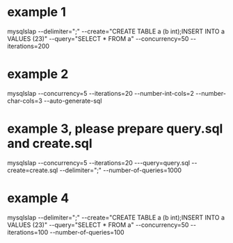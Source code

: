 # example 1
mysqlslap --delimiter=";" --create="CREATE TABLE a (b int);INSERT INTO a VALUES (23)" --query="SELECT * FROM a" --concurrency=50 --iterations=200
# example 2
mysqlslap --concurrency=5 --iterations=20 --number-int-cols=2 --number-char-cols=3 --auto-generate-sql
# example 3, please prepare query.sql and create.sql
mysqlslap --concurrency=5 --iterations=20 ---query=query.sql --create=create.sql --delimiter=";" --number-of-queries=1000
# example 4
mysqlslap --delimiter=";" --create="CREATE TABLE a (b int);INSERT INTO a VALUES (23)" --query="SELECT * FROM a" --concurrency=50 --iterations=100 --number-of-queries=100